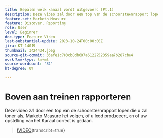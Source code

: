 ```yaml
---
title: Bepalen welk kanaal wordt uitgevoerd (Pt.1)
description: Deze video zal door een top van de schoorsteenrapport lopen die u zal tonen als, Marketo Measure het volgen, of u lood produceert, en of uw opstelling van het Kanaal correct is gedaan.
feature-set: Marketo Measure
feature: Discover, Reporting
role: User
level: Beginner
doc-type: Feature Video
last-substantial-update: 2023-10-24T00:00:00Z
jira: KT-14019
thumbnail: 3424434.jpeg
source-git-commit: 33afe1c783cb8db607a6122752359aa7b287cba4
workflow-type: tm+mt
source-wordcount: '84'
ht-degree: 0%

---
```



# Boven aan treinen rapporteren

Deze video zal door een top van de schoorsteenrapport lopen die u zal tonen als, Marketo Measure het volgen, of u lood produceert, en of uw opstelling van het Kanaal correct is gedaan.

>[!VIDEO](https://video.tv.adobe.com/v/3424434/?learn=on){transcript=true}
